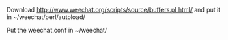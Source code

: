 Download http://www.weechat.org/scripts/source/buffers.pl.html/ and put it in ~/weechat/perl/autoload/

Put the weechat.conf in ~/weechat/
